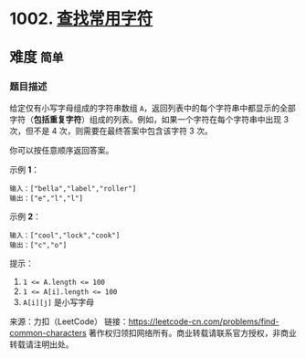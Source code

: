 # 1002. [查找常用字符](https://leetcode-cn.com/problems/find-common-characters/)  
<font size=5> 难度 `简单` </font>
---

### 题目描述
给定仅有小写字母组成的字符串数组 `A`，返回列表中的每个字符串中都显示的全部字符（**包括重复字符**）组成的列表。例如，如果一个字符在每个字符串中出现 3 次，但不是 4 次，则需要在最终答案中包含该字符 3 次。

你可以按任意顺序返回答案。


示例 **1**：
```
输入：["bella","label","roller"]
输出：["e","l","l"]
```
示例 **2**：
```
输入：["cool","lock","cook"]
输出：["c","o"]
```

提示：

1. `1 <= A.length <= 100`
2. `1 <= A[i].length <= 100`
3. `A[i][j]` 是小写字母

来源：力扣（LeetCode）
链接：https://leetcode-cn.com/problems/find-common-characters
著作权归领扣网络所有。商业转载请联系官方授权，非商业转载请注明出处。
